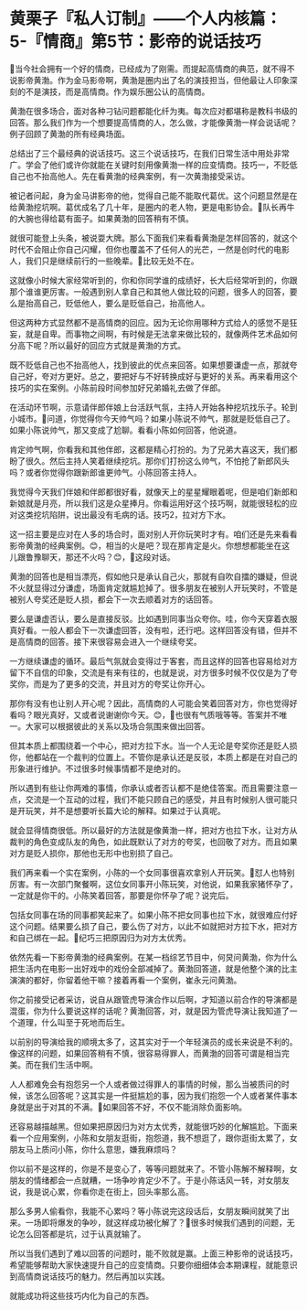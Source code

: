 # 黄栗子『私人订制』——个人内核篇：5-『情商』第5节：影帝的说话技巧

🎼当今社会拥有一个好的情商，已经成为了刚需。而提起高情商的典范，就不得不说影帝黄渤。作为金马影帝啊，黄渤是圈内出了名的演技担当，但他最让人印象深刻的不是演技，而是高情商。作为娱乐圈公认的高情商。

黄渤在很多场合，面对各种刁钻问题都能化纤为夷。每次应对都堪称是教科书级的回答。那么我们作为一个想要提高情商的人，怎么做，才能像黄渤一样会说话呢？例子回顾了黄渤的所有经典场面。

总结出了三个最经典的说话技巧。这三个说话技巧，在我们日常生活中用处非常广。学会了他们或许你就能在关键时刻用像黄渤一样的应变情商。技巧一，不贬低自己也不抬高他人。先在看黄渤的经典案例，有一次黄渤接受采访。

被记者问起，身为金马讲影帝的他，觉得自己能不能取代葛优。这个问题显然是在给黄渤挖坑啊。葛优成名了几十年，是圈内的老人物，更是电影协会。🎼队长再牛的大腕也得给葛有面子。如果黄渤的回答稍有不慎。

就很可能登上头条，被说耍大牌。那么下面我们来看看黄渤是怎样回答的，就这个时代不会阻止你自己闪耀，但你也覆盖不了任何人的光芒，一然是创时代的电影人，我们只是继续前行的一些晚辈。🎼比较无处不在。

这就像小时候大家经常听到的，你和你同学谁的成绩好，长大后经常听到的，你跟那个谁谁更厉害。一般遇到别人拿自己和其他人做比较的问题，很多人的回答，要么是抬高自己，贬低他人，要么是贬低自己，抬高他人。

但这两种方式显然都不是高情商的回应。因为无论你用哪种方式给人的感觉不是狂妄，就是自卑。而事物之间啊，有时候是无法拿来做比较的，就像两件艺术品如何分高下呢？所以最好的回应方式就是黄渤的方式。

既不贬低自己也不抬高他人，找到彼此的优点来回答。如果想要谦虚一点，那就夸自己好，夸对方更好。总之，要把好与不好转换成好与更好的关系。再来看用这个技巧的实在案例。小陈前段时间参加好兄弟婚礼去做了伴郎。

在活动环节啊，示意请伴郎伴娘上台活跃气氛，主持人开始各种挖坑找乐子。轮到小城市。🎼问道，你觉得你今天帅气吗？如果小陈说不帅气，那就是贬低自己了。如果小陈说帅气，那又变成了尬聊。看看小陈如何回答，他说道。

肯定帅气啊，你看我和其他伴郎，这都是精心打扮的。为了兄弟大喜这天，我们都盼了很久。然后主持人笑着继续挖坑。那你们打扮这么帅气，不怕抢了新郎风头吗？或者你觉得你跟新郎谁更帅气。小陈回答主持人。

我觉得今天我们伴娘和伴郎都很好看，就像天上的星星耀眼着呢，但是咱们新郎和新娘就是月亮，所以我们这是众星捧月。你看运用好这个技巧啊，就能很轻松的应对这类挖坑陷阱，说出最没有毛病的话。技巧2，拉对方下水。

这一招主要是应对在人多的场合时，面对别人开你玩笑时才有。咱们还是先来看看影帝黄渤的经典案例。😊，相当的火是吧？现在那肯定是火。你想想都能坐在这儿跟鲁豫聊天，那还不火吗？😊，🎼这段对话。

黄渤的回答也是相当漂亮，假如他只是承认自己火，那就有自吹自擂的嫌疑，但说不火就显得过分谦虚，场面肯定就尴尬掉了。很多朋友在被别人开玩笑时，不管是被别人夸奖还是贬人损，都会下一次去顺着对方的话回答。

要么是谦虚否认，要么是直接反驳。比如遇到同事当众夸你。哇，你今天穿着衣服真好看。一般人都会下一次谦虚回答，没有啦，还行吧。这样回答没有错，但并不是高情商的回答。接下来很容易会进入一个继续夸奖。

一方继续谦虚的循环。最后气氛就会变得过于客套，而且这样的回答也容易给对方留下不自信的印象，交流是有来有往的，也就是说，对方很多时候不仅仅是为了夸奖你，而是为了更多的交流，并且对方的夸奖让你开心。

那你有没有也让别人开心呢？因此，高情商的人可能会笑着回答对方，你也觉得好看吗？眼光真好，又或者说谢谢你今天。😊，🎼也很有气质哦等等。答案并不唯一。大家可以根据彼此的关系以及场合氛围来做出回答。

但其本质上都围绕着一个中心，把对方拉下水。当一个人无论是夸奖你还是贬人损你，他都站在一个裁判的位置上。不管你是承认还是反驳，本质上都是在对自己的形象进行维护。不过很多时候事情都不是绝对的。

所以遇到有些让你两难的事情，你承认或者否认都不是绝佳答案。而且需要注意一点，交流是一个互动的过程，我们不能只顾自己的感受，并且有时候别人很可能只是开玩笑，并不是想要听长篇大论的解释。如果过于认真呢。

就会显得情商很低。所以最好的方法就是像黄渤一样，把对方也拉下水，让对方从裁判的角色变成队友的角色，如此既默认了对方的夸奖，也回敬了对方。而且如果对方是贬人损你，那他也无形中也别损了自己。

我们再来看一个实在案例，小陈的一个女同事很喜欢拿别人开玩笑。🎼怼人也特别厉害。有一次部门聚餐啊，这位女同事开小陈玩笑，对他说，如果我家猪怀孕了，一定就是你干的。小陈笑着回答，那要是你怀孕了呢？说完后。

包括女同事在场的同事都笑起来了。如果小陈不把女同事也拉下水，就很难应付好这个问题。结果要么损了自己，要么伤了对方，以此不如就把对方拉下水，把对方和自己绑在一起。🎼纪巧三把原因归为对方太优秀。

依然先看一下影帝黄渤的经典案例。在某一档综艺节目中，何炅问黄渤，你为什么把生活内在电影一出好戏中的戏份全部减掉了。黄渤回答道，就是他整个演的比主演演的都好，你留着他干嘛？接着再看一个案例，崔永元问黄渤。

你之前接受记者采访，说自从跟管虎导演合作以后啊，才知道以前合作的导演都是混蛋，你为什么要说这样的话呢？黄渤回答，对，就是因为管虎导演让我知道了一个道理，什么叫至于死地而后生。

以前别的导演给我的顺境太多了，这其实对于一个年轻演员的成长来说是不利的。像这样的问题，如果回答稍有不慎，很容易得罪人，而黄渤的回答可谓是相当完美。而在我们生活中啊。

人人都难免会有抱怨另一个人或者做过得罪人的事情的时候，那么当被质问的时候，该怎么回答呢？这其实是一件挺尴尬的事，因为我们抱怨一个人或者某件事本身就是出于对其的不满。🎼如果回答不好，不仅不能消除负面影响。

还容易越描越黑。但如果把原因归为对方太优秀，就能很巧妙的化解尴尬。下面来看一个应用案例，小陈和女朋友逛街，抱怨道，我不想逛了，跟你逛街太累了，女朋友马上质问小陈，你什么意思，嫌我麻烦吗？

你以前不是这样的，你是不是变心了，等等问题就来了。不管小陈解不解释啊，女朋友的情绪都会一点就糟，一场争吵肯定少不了。于是小陈话风一转，对女朋友说，我是说心累，你看你走在街上，回头率那么高。

那么多男人偷看你，我能不心累吗？等小陈说完这段话后，女朋友瞬间就笑了出来。一场即将爆发的争吵，就这样成功被化解了？🎼很多时候我们遇到的问题，无论怎么回答都是坑，过于认真就输了。

所以当我们遇到了难以回答的问题时，能不败就是赢。上面三种影帝的说话技巧，希望能够帮助大家快速提升自己的应变情商。只要你细细体会本期课程，就能意识到高情商说话技巧的魅力。然后再加以实践。

就能成功将这些技巧内化为自己的东西。